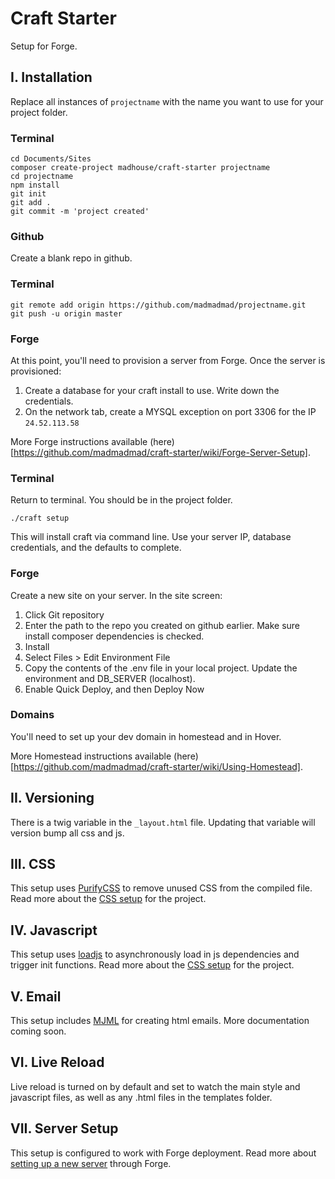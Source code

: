 # Craft Starter
Setup for Forge.

## I. Installation
Replace all instances of `projectname` with the name you want to use for your project folder.

### Terminal

```
cd Documents/Sites
composer create-project madhouse/craft-starter projectname
cd projectname
npm install
git init
git add .
git commit -m 'project created'
```

### Github
Create a blank repo in github.

### Terminal
```
git remote add origin https://github.com/madmadmad/projectname.git
git push -u origin master
```

### Forge
At this point, you'll need to provision a server from Forge. Once the server is provisioned:
1. Create a database for your craft install to use. Write down the credentials.
2. On the network tab, create a MYSQL exception on port 3306 for the IP `24.52.113.58`

More Forge instructions available (here)[https://github.com/madmadmad/craft-starter/wiki/Forge-Server-Setup].

### Terminal
Return to terminal. You should be in the project folder.
```
./craft setup
```
This will install craft via command line. Use your server IP, database credentials, and the defaults to complete. 

### Forge
Create a new site on your server. In the site screen:

1. Click Git repository
2. Enter the path to the repo you created on github earlier. Make sure install composer dependencies is checked.
3. Install
4. Select Files > Edit Environment File
5. Copy the contents of the .env file in your local project. Update the environment and DB_SERVER (localhost).
6. Enable Quick Deploy, and then Deploy Now

### Domains
You'll need to set up your dev domain in homestead and in Hover.

More Homestead instructions available (here)[https://github.com/madmadmad/craft-starter/wiki/Using-Homestead].

## II. Versioning
There is a twig variable in the `_layout.html` file. Updating that variable will version bump all css and js.

## III. CSS

This setup uses [PurifyCSS](https://github.com/purifycss/grunt-purifycss) to remove unused CSS from the compiled file. Read more about the [CSS setup](https://github.com/madmadmad/craft-starter/wiki/CSS) for the project.

## IV. Javascript

This setup uses [loadjs](https://github.com/muicss/loadjs) to asynchronously load in js dependencies and trigger init functions. Read more about the [CSS setup](https://github.com/madmadmad/craft-starter/wiki/CSS) for the project.

## V. Email

This setup includes [MJML](https://mjml.io/) for creating html emails. More documentation coming soon.

## VI. Live Reload

Live reload is turned on by default and set to watch the main style and javascript files, as well as any .html files in the templates folder.

## VII. Server Setup

This setup is configured to work with Forge deployment. Read more about [setting up a new server](https://github.com/madmadmad/craft-starter/wiki/Forge-Server-Setup) through Forge.
